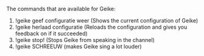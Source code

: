 The commands that are available for Geike:

1. !geike geef configuratie weer (Shows the current configuration of Geike)
2. !geike herlaad configuratie 
(Reloads the configuration and gives you feedback on if it succeeded)
3. !geike stop! (Stops Geike from speaking in the channel)
4. !geike SCHREEUW (makes Geike sing a lot louder)